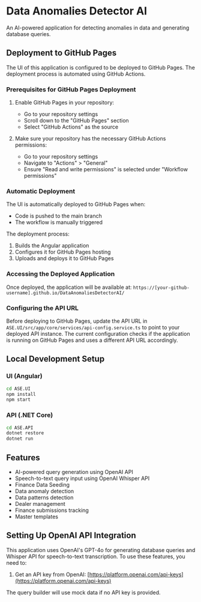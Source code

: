 # Data Anomalies Detector AI

An AI-powered application for detecting anomalies in data and generating database queries.

## Deployment to GitHub Pages

The UI of this application is configured to be deployed to GitHub Pages. The deployment process is automated using GitHub Actions.

### Prerequisites for GitHub Pages Deployment

1. Enable GitHub Pages in your repository:
   - Go to your repository settings
   - Scroll down to the "GitHub Pages" section
   - Select "GitHub Actions" as the source

2. Make sure your repository has the necessary GitHub Actions permissions:
   - Go to your repository settings
   - Navigate to "Actions" > "General"
   - Ensure "Read and write permissions" is selected under "Workflow permissions"

### Automatic Deployment

The UI is automatically deployed to GitHub Pages when:
- Code is pushed to the main branch
- The workflow is manually triggered

The deployment process:
1. Builds the Angular application
2. Configures it for GitHub Pages hosting
3. Uploads and deploys it to GitHub Pages

### Accessing the Deployed Application

Once deployed, the application will be available at:
`https://[your-github-username].github.io/DataAnomaliesDetectorAI/`

### Configuring the API URL

Before deploying to GitHub Pages, update the API URL in `ASE.UI/src/app/core/services/api-config.service.ts` to point to your deployed API instance. The current configuration checks if the application is running on GitHub Pages and uses a different API URL accordingly.

## Local Development Setup

### UI (Angular)

```bash
cd ASE.UI
npm install
npm start
```

### API (.NET Core)

```bash
cd ASE.API
dotnet restore
dotnet run
```

## Features

- AI-powered query generation using OpenAI API
- Speech-to-text query input using OpenAI Whisper API
- Finance Data Seeding
- Data anomaly detection
- Data patterns detection
- Dealer management
- Finance submissions tracking
- Master templates

## Setting Up OpenAI API Integration

This application uses OpenAI's GPT-4o for generating database queries and Whisper API for speech-to-text transcription. To use these features, you need to:

1. Get an API key from OpenAI: [https://platform.openai.com/api-keys](https://platform.openai.com/api-keys)


The query builder will use mock data if no API key is provided. 